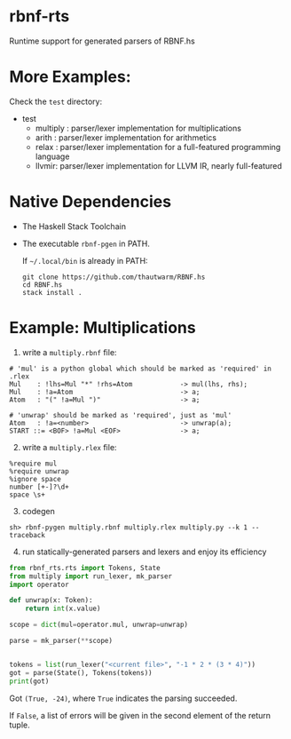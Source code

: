 # rbnf-rts
Runtime support for generated parsers of RBNF.hs

# More Examples:

Check the `test` directory:

- test
    - multiply : parser/lexer implementation for multiplications
    - arith : parser/lexer implementation for arithmetics
    - relax : parser/lexer implementation for a full-featured programming language
    - llvmir: parser/lexer implementation for LLVM IR, nearly full-featured



# Native Dependencies

- The Haskell Stack Toolchain

- The executable `rbnf-pgen` in PATH.

    If `~/.local/bin` is already in PATH:
    ```
    git clone https://github.com/thautwarm/RBNF.hs
    cd RBNF.hs
    stack install .
    ```

# Example: Multiplications

1. write a `multiply.rbnf` file:

```
# 'mul' is a python global which should be marked as 'required' in .rlex
Mul    : !lhs=Mul "*" !rhs=Atom            -> mul(lhs, rhs);
Mul    : !a=Atom                           -> a;
Atom   : "(" !a=Mul ")"                    -> a;

# 'unwrap' should be marked as 'required', just as 'mul'
Atom   : !a=<number>                       -> unwrap(a);
START ::= <BOF> !a=Mul <EOF>               -> a;
```

2. write a `multiply.rlex` file:
```
%require mul
%require unwrap
%ignore space
number [+-]?\d+
space \s+
```

3. codegen

```shell
sh> rbnf-pygen multiply.rbnf multiply.rlex multiply.py --k 1 --traceback
```

4. run statically-generated parsers and lexers and enjoy its efficiency
```python
from rbnf_rts.rts import Tokens, State
from multiply import run_lexer, mk_parser
import operator

def unwrap(x: Token):
    return int(x.value)

scope = dict(mul=operator.mul, unwrap=unwrap)

parse = mk_parser(**scope)


tokens = list(run_lexer("<current file>", "-1 * 2 * (3 * 4)"))
got = parse(State(), Tokens(tokens))
print(got)
```

Got `(True, -24)`, where `True` indicates the parsing succeeded.

If `False`, a list of errors will be given in the second element of
the return tuple.